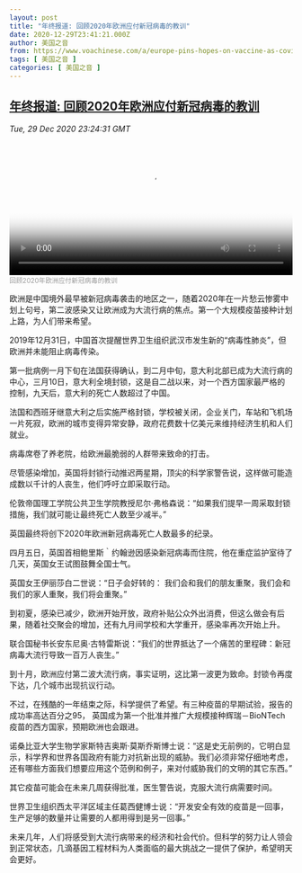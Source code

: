 ```yaml
---
layout: post
title: "年终报道: 回顾2020年欧洲应付新冠病毒的教训"
date: 2020-12-29T23:41:21.000Z
author: 美国之音
from: https://www.voachinese.com/a/europe-pins-hopes-on-vaccine-as-covid-pandemic-exerts-brutal-toll-in-2020-20201229/5717801.html
tags: [ 美国之音 ]
categories: [ 美国之音 ]
---
```

<!--1609285281000-->
[年终报道: 回顾2020年欧洲应付新冠病毒的教训](https://www.voachinese.com/a/europe-pins-hopes-on-vaccine-as-covid-pandemic-exerts-brutal-toll-in-2020-20201229/5717801.html)
------

<div>
<div><i>Tue, 29 Dec 2020 23:24:31 GMT</i></div><video poster="https://images.weserv.nl?url=gdb.voanews.com/e942d717-dc5b-4380-b47c-8517a2ca9798_tv_r1_s_w900.jpg" src="https://av.voanews.com/Videoroot/Pangeavideo/2020/12/e/e9/e942d717-dc5b-4380-b47c-8517a2ca9798_240p.mp4" style="width:100%" controls></video><div><small style="color: #999;">回顾2020年欧洲应付新冠病毒的教训</small></div><p>欧洲是中国境外最早被新冠病毒袭击的地区之一，随着2020年在一片愁云惨雾中划上句号，第二波感染又让欧洲成为大流行病的焦点。第一个大规模疫苗接种计划上路，为人们带来希望。</p><p>2019年12月31日，中国首次提醒世界卫生组织武汉市发生新的“病毒性肺炎”，但欧洲并未能阻止病毒传染。</p><p>第一批病例一月下旬在法国获得确认，到二月中旬，意大利北部已成为大流行病的中心，三月10日，意大利全境封锁，这是自二战以来，对一个西方国家最严格的控制，九天后，意大利的死亡人数超过了中国。</p><p>法国和西班牙继意大利之后实施严格封锁，学校被关闭，企业关门，车站和飞机场一片死寂，欧洲的城市变得异常安静，政府花费数十亿美元来维持经济生机和人们就业。</p><p>病毒席卷了养老院，给欧洲最脆弱的人群带来致命的打击。</p><p>尽管感染增加，英国将封锁行动推迟两星期，顶尖的科学家警告说，这样做可能造成数以千计的人丧生，他们呼吁立即采取行动。</p><p>伦敦帝国理工学院公共卫生学院教授尼尔·弗格森说：“如果我们提早一周采取封锁措施，我们就可能让最终死亡人数至少减半。”</p><p>英国最终将创下2020年欧洲新冠病毒死亡人数最多的纪录。</p><p>四月五日，英国首相鲍里斯｀约翰逊因感染新冠病毒而住院，他在重症监护室待了几天，英国女王试图鼓舞全国士气。</p><p>英国女王伊丽莎白二世说：“日子会好转的： 我们会和我们的朋友重聚，我们会和我们的家人重聚，我们将会重聚。”</p><p>到初夏，感染已减少，欧洲开始开放，政府补贴公众外出消费，但这么做会有后果，随着社交聚会的增加，还有九月间学校和大学重开，感染率再次开始上升。</p><p>联合国秘书长安东尼奥·古特雷斯说：“我们的世界抵达了一个痛苦的里程碑：新冠病毒大流行导致一百万人丧生。”</p><p>到十月，欧洲应付第二波大流行病，事实证明，这比第一波更为致命。封锁令再度下达，几个城市出现抗议行动。</p><p>不过，在残酷的一年结束之际，科学提供了希望。有三种疫苗的早期试验，报告的成功率高达百分之95， 英国成为第一个批准并推广大规模接种辉瑞－BioNTech疫苗的西方国家，预期欧洲也会跟进。</p><p>诺桑比亚大学生物学家斯特吉奥斯·莫斯乔斯博士说：“这是史无前例的，它明白显示，科学界和世界各国政府有能力对抗新出现的威胁。我们必须非常仔细地考虑，还有哪些方面我们想要应用这个范例和例子，来对付威胁我们的文明的其它东西。”</p><p>其它疫苗可能会在未来几周获得批准，医生警告说，克服大流行病需要时间。</p><p>世界卫生组织西太平洋区域主任葛西健博士说：“开发安全有效的疫苗是一回事，生产足够的数量并让需要的人都用得到是另一回事。”</p><p>未来几年，人们将感受到大流行病带来的经济和社会代价。但科学的努力让人领会到正常状态，几滴基因工程材料为人类面临的最大挑战之一提供了保护，希望明天会更好。</p>
</div>
